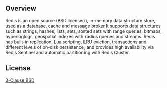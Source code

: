 ## Overview
Redis is an open source (BSD licensed), in-memory data structure store, used as a database, cache and message broker
It supports data structures such as strings, hashes, lists, sets, sorted sets with range queries, bitmaps, hyperloglogs,
geospatial indexes with radius queries and streams. Redis has built-in replication, Lua scripting, LRU eviction, transactions
and different levels of on-disk persistence, and provides high availability via Redis Sentinel and automatic partitioning
with Redis Cluster.

## License
[3-Clause BSD](https://redis.io/topics/license)
